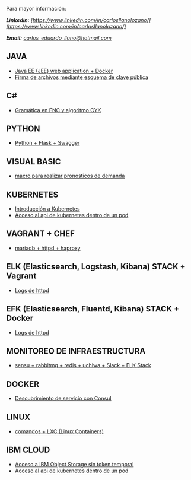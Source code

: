 Para mayor información:


***Linkedin:*** *[https://www.linkedin.com/in/carlosllanolozano/](https://www.linkedin.com/in/carlosllanolozano/)*


***Email:*** *carlos_eduardo_llano@hotmail.com*


## JAVA ##
* [Java EE (JEE) web application + Docker](https://carlosllano.github.io/b2bGinebra/)
* [Firma de archivos mediante esquema de clave pública](https://carlosllano.github.io/FirmaDigital/)

## C# ##
* [Gramática en FNC y algoritmo CYK](https://carlosllano.github.io/GramaticaFNC/)

## PYTHON ##
* [Python + Flask + Swagger](https://carlosllano.github.io/so-exam2/)

## VISUAL BASIC ##
* [macro para realizar pronosticos de demanda](https://www.youtube.com/watch?v=W7Zu8kcANko)

## KUBERNETES ##
* [Introducción a Kubernetes](https://carlosllano.github.io/sd-project/)
* [Acceso al api de kubernetes dentro de un pod](https://carlosllano.github.io/kubernetes-api/)

## VAGRANT + CHEF ##
* [mariadb + httpd + haproxy](https://carlosllano.github.io/sd-workshop1/)

## ELK (Elasticsearch, Logstash, Kibana) STACK + Vagrant ##
* [Logs de httpd](https://carlosllano.github.io/sd-exam1/)

## EFK (Elasticsearch, Fluentd, Kibana) STACK + Docker ##
* [Logs de httpd](https://carlosllano.github.io/sd-exam2/)

## MONITOREO DE INFRAESTRUCTURA
* [sensu + rabbitmq + redis + uchiwa + Slack + ELK Stack](https://carlosllano.github.io/so-exam3/)

## DOCKER ##
* [Descubrimiento de servicio con Consul](https://carlosllano.github.io/sd-exam3/)

## LINUX ##
* [comandos + LXC (Linux Containers)](https://carlosllano.github.io/so-exam1/)

## IBM CLOUD ##
* [Acceso a IBM Object Storage sin token temporal](https://carlosllano.github.io/IBMObjectStorage/)
* [Acceso al api de kubernetes dentro de un pod](https://carlosllano.github.io/kubernetes-api/)

